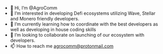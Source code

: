 - 👋 Hi, I’m @AgroComm
- 👀 I’m interested in developing Defi ecosystems utilizing Wave, Stellar and Monero friendly developers.
- 🌱 I’m currently learning how to coordinate with the best developers as well as developing in house coding skills
- 💞️ I’m looking to collaborate on launching of our ecosystem with developers.
- 📫 How to reach me agrocomm@protonmail.com

<!---
AgroComm/AgroComm is a ✨ special ✨ repository because its `README.md` (this file) appears on your GitHub profile.
You can click the Preview link to take a look at your changes.
--->
